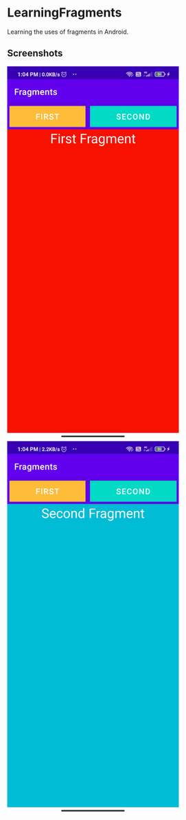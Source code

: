 # LearningFragments
Learning the uses of fragments in Android.
## Screenshots

<div class="row">
      <img src="/Screenshots/1614670770207.jpg" width="400" title="1">
      <img src="/Screenshots/1614670770203.jpg" width="400" title="2">
</div>
